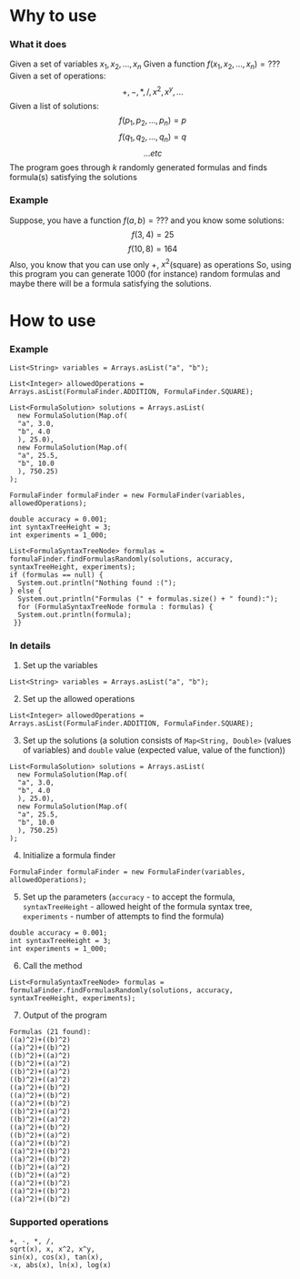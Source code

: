 # Why to use
### What it does
Given a set of variables $x_1, x_2, ..., x_n$
Given a function $f(x_1, x_2, ..., x_n)=???$
Given a set of operations:
$$+, -, *, /, x^2, x^y, ...$$
Given a list of solutions:
$$f(p_1, p_2, ..., p_n)=p$$
$$f(q_1, q_2, ..., q_n)=q$$
$$... etc$$
The program goes through $k$ randomly generated formulas and finds formula(s) satisfying the solutions

### Example
Suppose, you have a function $f(a,b)= ???$ and you know some solutions:
$$f(3,4)=25$$
$$f(10,8)=164$$
Also, you know that you can use only $+$, $x^2$(square) as operations
So, using this program you can generate 1000 (for instance) random formulas and maybe there will be a formula satisfying the solutions.

# How to use
### Example
```
List<String> variables = Arrays.asList("a", "b");  
  
List<Integer> allowedOperations = Arrays.asList(FormulaFinder.ADDITION, FormulaFinder.SQUARE);  
  
List<FormulaSolution> solutions = Arrays.asList(  
  new FormulaSolution(Map.of(  
  "a", 3.0,  
  "b", 4.0  
  ), 25.0),  
  new FormulaSolution(Map.of(  
  "a", 25.5,  
  "b", 10.0  
  ), 750.25)  
);  
  
FormulaFinder formulaFinder = new FormulaFinder(variables, allowedOperations);  
  
double accuracy = 0.001;  
int syntaxTreeHeight = 3;  
int experiments = 1_000;  
  
List<FormulaSyntaxTreeNode> formulas = formulaFinder.findFormulasRandomly(solutions, accuracy, syntaxTreeHeight, experiments);  
if (formulas == null) {  
  System.out.println("Nothing found :(");  
} else {  
  System.out.println("Formulas (" + formulas.size() + " found):");  
  for (FormulaSyntaxTreeNode formula : formulas) {  
  System.out.println(formula);  
 }}
```
### In details
1. Set up the variables
```
List<String> variables = Arrays.asList("a", "b"); 
```

2. Set up the allowed operations
```
List<Integer> allowedOperations = Arrays.asList(FormulaFinder.ADDITION, FormulaFinder.SQUARE);  
```
3. Set up the solutions (a solution consists of ```Map<String, Double>``` (values of variables) and ```double``` value (expected value, value of the function))
```
List<FormulaSolution> solutions = Arrays.asList(  
  new FormulaSolution(Map.of(  
  "a", 3.0,  
  "b", 4.0  
  ), 25.0),  
  new FormulaSolution(Map.of(  
  "a", 25.5,  
  "b", 10.0  
  ), 750.25)  
);  
```
4. Initialize a formula finder
```
FormulaFinder formulaFinder = new FormulaFinder(variables, allowedOperations);  
```
5. Set up the parameters (```accuracy``` - to accept the formula, ```syntaxTreeHeight``` - allowed height of the formula syntax tree, ```experiments``` - number of attempts to find the formula)
```
double accuracy = 0.001;  
int syntaxTreeHeight = 3;  
int experiments = 1_000;  
```
6. Call the method
```
List<FormulaSyntaxTreeNode> formulas = formulaFinder.findFormulasRandomly(solutions, accuracy, syntaxTreeHeight, experiments); 
```
7. Output of the program
```
Formulas (21 found):
((a)^2)+((b)^2)
((a)^2)+((b)^2)
((b)^2)+((a)^2)
((b)^2)+((a)^2)
((b)^2)+((a)^2)
((b)^2)+((a)^2)
((a)^2)+((b)^2)
((a)^2)+((b)^2)
((a)^2)+((b)^2)
((b)^2)+((a)^2)
((b)^2)+((a)^2)
((a)^2)+((b)^2)
((b)^2)+((a)^2)
((a)^2)+((b)^2)
((a)^2)+((b)^2)
((a)^2)+((b)^2)
((b)^2)+((a)^2)
((b)^2)+((a)^2)
((a)^2)+((b)^2)
((a)^2)+((b)^2)
((a)^2)+((b)^2)
```

### Supported operations
```
+, -, *, /,
sqrt(x), x, x^2, x^y,
sin(x), cos(x), tan(x),
-x, abs(x), ln(x), log(x)
```